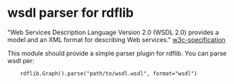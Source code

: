 wsdl parser for rdflib
======================

"Web Services Description Language Version 2.0 (WSDL 2.0) provides a model and an XML format for describing Web services." [w3c-specification](https://www.w3.org/TR/wsdl/#intro)

This module should provide a simple parser plugin for rdflib.
You can parse wsdl per:

```
	rdflib.Graph().parse("path/to/wsdl.wsdl", format="wsdl")
```
